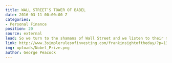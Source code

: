 ```yaml
---
title: WALL STREET’S TOWER OF BABEL
date: 2016-03-11 00:00:00 Z
categories:
- Personal Finance
position: 20
source: external
lead: So we turn to the shamans of Wall Street and we listen to their magical incantations.
link: http://www.3simplerulesofinvesting.com/frankinsightoftheday/?p=1323
img: uploads/Nobel_Prize.png
author: George Peacock
---
```


